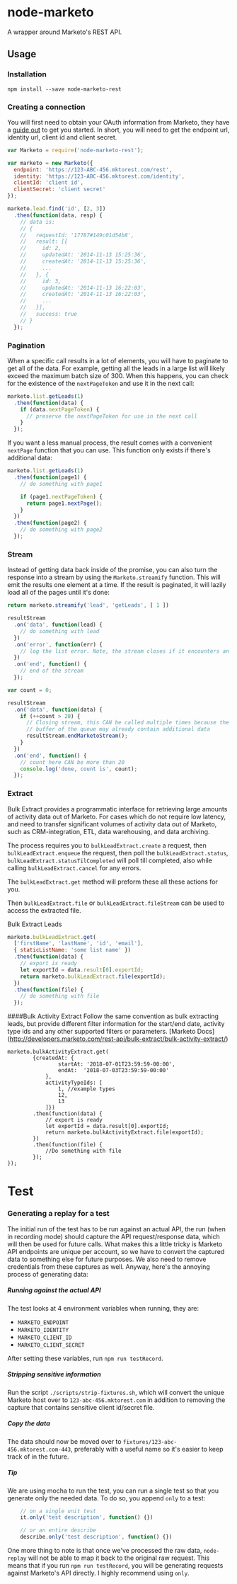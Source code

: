 # node-marketo

A wrapper around Marketo's REST API.

## Usage

### Installation

```
npm install --save node-marketo-rest
```

### Creating a connection

You will first need to obtain your OAuth information from Marketo, they have a [guide out](http://developers.marketo.com/documentation/rest/authentication/) to get you started. In short, you will need to get the endpoint url, identity url, client id and client secret.

```js
var Marketo = require('node-marketo-rest');

var marketo = new Marketo({
  endpoint: 'https://123-ABC-456.mktorest.com/rest',
  identity: 'https://123-ABC-456.mktorest.com/identity',
  clientId: 'client id',
  clientSecret: 'client secret'
});

marketo.lead.find('id', [2, 3])
  .then(function(data, resp) {
    // data is:
    // {
    //   requestId: '17787#149c01d54b8',
    //   result: [{
    //     id: 2,
    //     updatedAt: '2014-11-13 15:25:36',
    //     createdAt: '2014-11-13 15:25:36',
    //     ...
    //   }, {
    //     id: 3,
    //     updatedAt: '2014-11-13 16:22:03',
    //     createdAt: '2014-11-13 16:22:03',
    //     ...
    //   }],
    //   success: true
    // }
  });
```

### Pagination

When a specific call results in a lot of elements, you will have to paginate to get all of the data. For example, getting all the leads in a large list will likely exceed the maximum batch size of 300. When this happens, you can check for the existence of the `nextPageToken` and use it in the next call:

```js
marketo.list.getLeads(1)
  .then(function(data) {
    if (data.nextPageToken) {
      // preserve the nextPageToken for use in the next call
    }
  });
```

If you want a less manual process, the result comes with a convenient `nextPage` function that you can use. This function only exists if there's additional data:

```js
marketo.list.getLeads(1)
  .then(function(page1) {
    // do something with page1

    if (page1.nextPageToken) {
      return page1.nextPage();
    }
  })
  .then(function(page2) {
    // do something with page2
  });
```

### Stream

Instead of getting data back inside of the promise, you can also turn the response into a stream by using the `Marketo.streamify` function. This will emit the results one element at a time. If the result is paginated, it will lazily load all of the pages until it's done:

```js
return marketo.streamify('lead', 'getLeads', [ 1 ])

resultStream
  .on('data', function(lead) {
    // do something with lead
  })
  .on('error', function(err) {
    // log the list error. Note, the stream closes if it encounters an error
  })
  .on('end', function() {
    // end of the stream
  });
```

```js
var count = 0;

resultStream
  .on('data', function(data) {
    if (++count > 20) {
      // Closing stream, this CAN be called multiple times because the
      // buffer of the queue may already contain additional data
      resultStream.endMarketoStream();
    }
  })
  .on('end', function() {
    // count here CAN be more than 20
    console.log('done, count is', count);
  });
```

### Extract

Bulk Extract provides a programmatic interface for retrieving large amounts of activity data out of Marketo.  For cases which do not require low latency, and need to transfer significant volumes of activity data out of Marketo, such as CRM-integration, ETL, data warehousing, and data archiving.

The process requires you to `bulkLeadExtract.create` a request, then `bulkLeadExtract.enqueue` the request, then poll the `bulkLeadExtract.status`, `bulkLeadExtract.statusTilCompleted` will poll till completed, also while calling `bulkLeadExtract.cancel` for any errors.

The `bulkLeadExtract.get` method will preform these all these actions for you.

Then `bulkLeadExtract.file` or `bulkLeadExtract.fileStream` can be used to access the extracted file.

Bulk Extract Leads
```js
marketo.bulkLeadExtract.get(
  ['firstName', 'lastName', 'id', 'email'],
  { staticListName: 'some list name' })
  .then(function(data) {
    // export is ready
    let exportId = data.result[0].exportId;
    return marketo.bulkLeadExtract.file(exportId);
  })
  .then(function(file) {
    // do something with file
  });
```

####Bulk Activity Extract
Follow the same convention as bulk extracting leads, but provide different filter information for the start/end date, activity type ids and any other supported filters or parameters. [Marketo Docs] (http://developers.marketo.com/rest-api/bulk-extract/bulk-activity-extract/)


```
marketo.bulkActivityExtract.get(
        {createdAt: {
                startAt: '2018-07-01T23:59:59-00:00',
                endAt:  '2018-07-03T23:59:59-00:00'
            },
            activityTypeIds: [
                1, //example types
                12,
                13
            ]})
        .then(function(data) {
            // export is ready
            let exportId = data.result[0].exportId;
            return marketo.bulkActivityExtract.file(exportId);
        })
        .then(function(file) {
            //Do something with file
        });
});
```


# Test

### Generating a replay for a test

The initial run of the test has to be run against an actual API, the run (when
in recording mode) should capture the API request/response data, which will then
be used for future calls. What makes this a little tricky is Marketo API
endpoints are unique per account, so we have to convert the captured data to
something else for future purposes. We also need to remove credentials from
these captures as well. Anyway, here's the annoying process of generating data:

##### Running against the actual API

The test looks at 4 environment variables when running, they are:

- `MARKETO_ENDPOINT`
- `MARKETO_IDENTITY`
- `MARKETO_CLIENT_ID`
- `MARKETO_CLIENT_SECRET`

After setting these variables, run `npm run testRecord`.

##### Stripping sensitive information

Run the script `./scripts/strip-fixtures.sh`, which will convert the unique
Marketo host over to `123-abc-456.mktorest.com` in addition to removing the
capture that contains sensitive client id/secret file.

##### Copy the data

The data should now be moved over to `fixtures/123-abc-456.mktorest.com-443`,
preferably with a useful name so it's easier to keep track of in the future.

##### Tip

We are using mocha to run the test, you can run a single test so that you
generate only the needed data. To do so, you append `only` to a test:

```js
    // on a single unit test
    it.only('test description', function() {})

    // or an entire describe
    describe.only('test description', function() {})
```

One more thing to note is that once we've processed the raw data, `node-replay`
will not be able to map it back to the original raw request. This means that if
you run `npm run testRecord`, you will be generating requests against Marketo's
API directly. I highly recommend using `only`.
